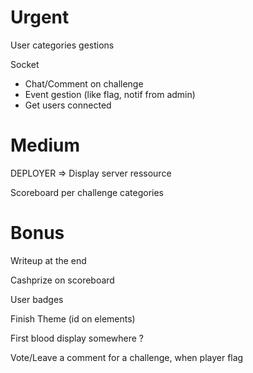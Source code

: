 # Urgent
  
User categories gestions

Socket
- Chat/Comment on challenge
- Event gestion (like flag, notif from admin)
- Get users connected

# Medium

DEPLOYER => Display server ressource

Scoreboard per challenge categories

# Bonus

Writeup at the end

Cashprize on scoreboard

User badges

Finish Theme (id on elements)

First blood display somewhere ?

Vote/Leave a comment for a challenge, when player flag


